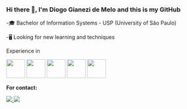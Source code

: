### Hi there 👋, I'm Diogo Gianezi de Melo and this is my GitHub


-🎓 Bachelor of Information Systems - USP (University of Sâo Paulo)

-🖥️ Looking for new learning and techniques

Experience in

 <img height='50' width='50' src="https://cdn.jsdelivr.net/gh/devicons/devicon@latest/icons/python/python-original.svg" />       <img  height='50' width='50' src="https://cdn.jsdelivr.net/gh/devicons/devicon@latest/icons/c/c-original.svg" />    <img height='50' width='50' src="https://cdn.jsdelivr.net/gh/devicons/devicon@latest/icons/vscode/vscode-original.svg" />              <img height='50' width='50' src="https://cdn.jsdelivr.net/gh/devicons/devicon@latest/icons/html5/html5-original.svg" />  <img  height='50' width='50' src="https://cdn.jsdelivr.net/gh/devicons/devicon@latest/icons/css3/css3-original.svg" />



**For contact:**

<a href="diogo.gianezi.melo@gmail.com">  <img src="https://img.shields.io/badge/Gmail-D14836?style=for-the-badge&logo=gmail&logoColor=white" > </a>   <a href="www.linkedin.com/in/diogo-gianezi-de-melo-a94a75301"> <img src="https://img.shields.io/badge/linkedin-%230077B5.svg?style=for-the-badge&logo=linkedin&logoColor=white"> </a>

          
            
          

          
          
          
